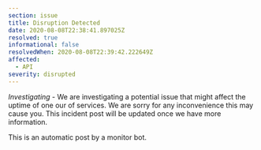 ```yaml
---
section: issue
title: Disruption Detected
date: 2020-08-08T22:38:41.897025Z
resolved: true
informational: false
resolvedWhen: 2020-08-08T22:39:42.222649Z
affected:
  - API
severity: disrupted
---
```

*Investigating* - We are investigating a potential issue that might affect the uptime of one our of services. We are sorry for any inconvenience this may cause you. This incident post will be updated once we have more information.

This is an automatic post by a monitor bot.
        